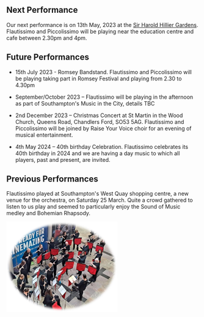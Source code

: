 ## Next Performance

Our next performance is on 13th May, 2023 at the <a href="https://www.visit-hampshire.co.uk/things-to-do/sir-harold-hillier-gardens-p3691">Sir Harold Hillier Gardens</a>.  Flautissimo and Piccolissimo will be playing near the education centre and cafe between 2.30pm and 4pm. 


## Future Performances

- 15th July 2023 - Romsey Bandstand.  Flautissimo and Piccolissimo will be playing taking part in Romsey Festival and playing from 2.30 to 4.30pm

- September/October 2023 – Flautissimo will be playing in the afternoon as part of Southampton's Music in the City, details TBC

- 2nd December 2023 – Christmas Concert at St Martin in the Wood Church, Queens Road, Chandlers Ford, SO53 5AG.  Flautissimo and Piccolissimo will be joined by Raise Your Voice choir for an evening of musical entertainment.

- 4th May 2024 – 40th birthday Celebration.  Flautissimo celebrates its 40th birthday in 2024 and we are having a day music to which all players, past and present, are invited. 

## Previous Performances

Flautissimo played at Southampton's West Quay shopping centre, a new venue for the orchestra, on Saturday 25 March.  Quite a crowd gathered to listen to us play and seemed to particularly enjoy the Sound of Music medley and Bohemian Rhapsody.

<img src = "/imgs/westquay.png" alt = "Flautissimo playing at West Quay shopping centre" />



